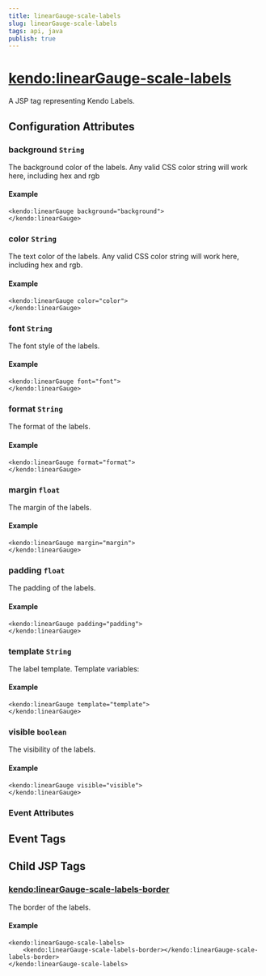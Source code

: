 ```yaml
---
title: linearGauge-scale-labels
slug: linearGauge-scale-labels
tags: api, java
publish: true
---
```


# <kendo:linearGauge-scale-labels>
A JSP tag representing Kendo Labels.

## Configuration Attributes


### background `String`

The background color of the labels.
Any valid CSS color string will work here, including hex and rgb

#### Example
    <kendo:linearGauge background="background">
    </kendo:linearGauge>



### color `String`

The text color of the labels.
Any valid CSS color string will work here, including hex and rgb.

#### Example
    <kendo:linearGauge color="color">
    </kendo:linearGauge>



### font `String`

The font style of the labels.

#### Example
    <kendo:linearGauge font="font">
    </kendo:linearGauge>



### format `String`

The format of the labels.

#### Example
    <kendo:linearGauge format="format">
    </kendo:linearGauge>



### margin `float`

The margin of the labels.

#### Example
    <kendo:linearGauge margin="margin">
    </kendo:linearGauge>



### padding `float`

The padding of the labels.

#### Example
    <kendo:linearGauge padding="padding">
    </kendo:linearGauge>



### template `String`

The label template.
Template variables:

#### Example
    <kendo:linearGauge template="template">
    </kendo:linearGauge>



### visible `boolean`

The visibility of the labels.

#### Example
    <kendo:linearGauge visible="visible">
    </kendo:linearGauge>



### Event Attributes

## Event Tags
 

## Child JSP Tags

### [<kendo:linearGauge-scale-labels-border>](/api/wrappers/jsp/lineargauge/scale-labels-border)

The border of the labels.

#### Example

    <kendo:linearGauge-scale-labels>
        <kendo:linearGauge-scale-labels-border></kendo:linearGauge-scale-labels-border>
    </kendo:linearGauge-scale-labels>
 
